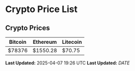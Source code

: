 # Crypto Price List

## Crypto Prices
| Bitcoin | Ethereum | Litecoin |
| ------- | -------- | -------- |
| $78376 | $1550.28 | $70.75 |
**Last Updated:** 2025-04-07 19:26 UTC
**Last Updated:** $DATE$
